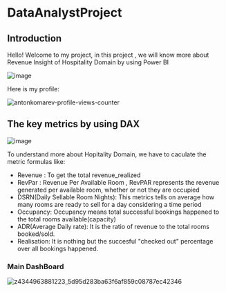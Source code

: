 # DataAnalystProject


## Introduction
Hello! Welcome to my project, in this project , we will know more about Revenue Insight of Hospitality Domain by using Power BI

![image](https://github.com/minhhieu50050/DataAnalystProject/assets/127848363/0b49f9f8-554b-4966-80e5-48a047303eda)


Here is my profile:


![antonkomarev-profile-views-counter](https://github.com/minhhieu50050/DataAnalystProject/assets/127848363/892b1e25-88e1-4485-a345-fb80de089fe9)


## The key metrics by using DAX 
![image](https://github.com/minhhieu50050/DataAnalystProject/assets/127848363/f4b99569-7483-4724-a851-af10607ef917)

To understand more about Hopitality Domain, we have to caculate the metric formulas like:
- Revenue : To get the total revenue_realized
- RevPar : Revenue Per Available Room , RevPAR represents the revenue generated per available room, whether or not they are occupied
- DSRN(Daily Sellable Room Nights): This metrics tells on average how many rooms are ready to sell for a day considering a time period
- Occupancy: Occupancy means total successful bookings happened to the total rooms available(capacity)
- ADR(Average Daily rate): It is the ratio of revenue to the total rooms booked/sold. 
- Realisation: It is nothing but the succesful "checked out" percentage over all bookings happened.
###  Main DashBoard

![z4344963881223_5d95d283ba63f6af859c08787ec42346](https://github.com/minhhieu50050/DataAnalystProject/assets/127848363/d6a7e95f-7cc0-4199-ae9a-1b665c01b045)
